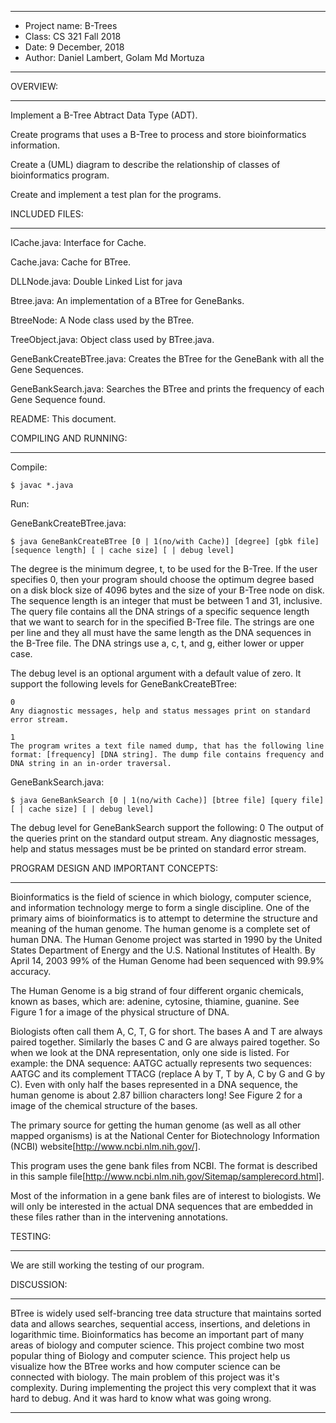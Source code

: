 ****************
* Project name: B-Trees
* Class: CS 321 Fall 2018
* Date: 9 December, 2018 
* Author: Daniel Lambert, Golam Md Mortuza
**************** 

OVERVIEW:

----------------------------------------------------------------------------

 Implement a B-Tree Abtract Data Type (ADT).

 Create programs that uses a B-Tree to process and store bioinformatics information.

 Create a (UML) diagram to describe the relationship of classes of bioinformatics program.

 Create and implement a test plan for the programs.


INCLUDED FILES:

---------------------------------------------------------------------------- 

 ICache.java: Interface for Cache.
 
 Cache.java: Cache for BTree.

 DLLNode.java: Double Linked List for java

 Btree.java: An implementation of a BTree for GeneBanks.

 BtreeNode: A Node class used by the BTree.

 TreeObject.java: Object class used by BTree.java.

 GeneBankCreateBTree.java: Creates the BTree for the GeneBank with all the Gene Sequences.

 GeneBankSearch.java: Searches the BTree and prints the frequency of each Gene Sequence found.

 README: This document.


COMPILING AND RUNNING:

----------------------------------------------------------------------------

 Compile:

  ```$ javac *.java```

 Run:

 GeneBankCreateBTree.java:

  ```$ java GeneBankCreateBTree [0 | 1(no/with Cache)] [degree] [gbk file] [sequence length] [ | cache size] [ | debug level]```

   The degree is the minimum degree, t, to be used for the B-Tree. If the user specifies 0, then your program should choose the optimum degree based on a disk block size of 4096 bytes and the size of your B-Tree node on disk.
   The sequence length is an integer that must be between 1 and 31, inclusive. The query file contains all the DNA strings of a specific sequence length that we want to search for in the specified B-Tree file. The strings are one per line and they all must have the same length as the DNA sequences in the B-Tree file. The DNA strings use a, c, t, and g, either lower or upper case.

   The debug level is an optional argument with a default value of zero. It support the following levels for GeneBankCreateBTree:

	0
	Any diagnostic messages, help and status messages print on standard error stream.

	1
	The program writes a text file named dump, that has the following line format: [frequency] [DNA string]. The dump file contains frequency and DNA string in an in-order traversal.

 GeneBankSearch.java:

  ```$ java GeneBankSearch [0 | 1(no/with Cache)] [btree file] [query file] [ | cache size] [ | debug level]```

  The debug level for GeneBankSearch support the following:
   0
	The output of the queries print on the standard output stream. Any diagnostic messages, help and status messages must be be printed on standard error stream.




PROGRAM DESIGN AND IMPORTANT CONCEPTS:

----------------------------------------------------------------------------

 Bioinformatics is the field of science in which biology, computer science, and information technology merge to form a single discipline. One of the primary aims of bioinformatics is to attempt to determine the structure and meaning of the human genome. The human genome is a complete set of human DNA. The Human Genome project was started in 1990 by the United States Department of Energy and the U.S. National Institutes of Health. By April 14, 2003 99% of the Human Genome had been sequenced with 99.9% accuracy.

 The Human Genome is a big strand of four different organic chemicals, known as bases, which are: adenine, cytosine, thiamine, guanine. See Figure 1 for a image of the physical structure of DNA.

 Biologists often call them A, C, T, G for short. The bases A and T are always paired together. Similarly the bases C and G are always paired together. So when we look at the DNA representation, only one side is listed. For example: the DNA sequence: AATGC actually represents two sequences: AATGC and its complement TTACG (replace A by T, T by A, C by G and G by C). Even with only half the bases represented in a DNA sequence, the human genome is about 2.87 billion characters long! See Figure 2 for a image of the chemical structure of the bases.
 
 The primary source for getting the human genome (as well as all other mapped organisms) is at the National Center for Biotechnology Information (NCBI) website[http://www.ncbi.nlm.nih.gov/].

 This program uses the gene bank files from NCBI. The format is described in this sample file[http://www.ncbi.nlm.nih.gov/Sitemap/samplerecord.html].

 Most of the information in a gene bank files are of interest to biologists. We will only be interested in the actual DNA sequences that are embedded in these files rather than in the intervening annotations.


TESTING:

----------------------------------------------------------------------------

 We are still working the testing of our program.

DISCUSSION:

----------------------------------------------------------------------------

 BTree is widely used self-brancing tree data structure that maintains sorted data and allows searches, sequential access, insertions, and deletions in logarithmic time. Bioinformatics has become an important part of many areas of biology and computer science. This project combine two most popular thing of Biology and computer science. This project help us visualize how the BTree works and how computer science can be connected with biology. The main problem of this project was it's complexity. During implementing the project this very complext that it was hard to debug. And it was hard to know what was going wrong.

 
----------------------------------------------------------------------------